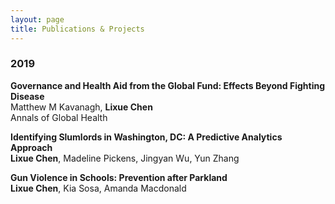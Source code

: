 ```yaml
---
layout: page
title: Publications & Projects
---
```




<h3>
    <a name='2019'></a> 2019
</h3>
<div class="media">
    <div class="media-body">
       <p class="media-heading">
          <strong>Governance and Health Aid from the Global Fund: Effects Beyond Fighting Disease
</strong><br />
          Matthew M Kavanagh, <b>Lixue Chen</b><br />
          Annals of Global Health<br />
       </p>
    </div>
</div>
<div class="media">
    <div class="media-body">
       <p class="media-heading">
          <strong>Identifying Slumlords in Washington, DC: A Predictive Analytics Approach</strong><br />
          <b>Lixue Chen</b>, Madeline Pickens, Jingyan Wu, Yun Zhang<br />
       </p>
    </div>
</div>
<div class="media">
    <div class="media-body">
       <p class="media-heading">
          <strong>Gun Violence in Schools: Prevention after Parkland</strong><br />
          <b>Lixue Chen</b>, Kia Sosa, Amanda Macdonald <br />
       </p>
    </div>
</div>

